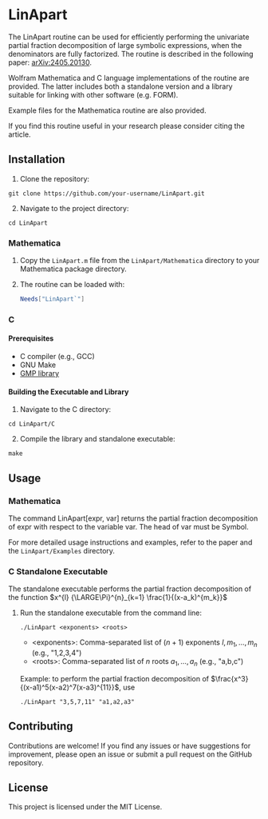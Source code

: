 # LinApart

The LinApart routine can be used for efficiently performing the univariate partial fraction decomposition of large symbolic expressions, when the denominators are fully factorized. The routine is described in the following paper: [arXiv:2405.20130](https://arxiv.org).

Wolfram Mathematica and C language implementations of the routine are provided. The latter includes both a standalone version and a library suitable for linking with other software (e.g. FORM).

Example files for the Mathematica routine are also provided.

If you find this routine useful in your research please consider citing the article.

## Installation

1. Clone the repository:
```
git clone https://github.com/your-username/LinApart.git
```
2. Navigate to the project directory:
```
cd LinApart
```

### Mathematica

1. Copy the `LinApart.m` file from the `LinApart/Mathematica` directory to your Mathematica package directory.

2. The routine can be loaded with:
    ~~~mathematica
    Needs["LinApart`"]
    ~~~
    
### C

#### Prerequisites

- C compiler (e.g., GCC)
- GNU Make
- [GMP library](https://gmplib.org/)

#### Building the Executable and Library

1. Navigate to the C directory:
```
cd LinApart/C
```
2. Compile the library and standalone executable:
```
make
```

## Usage

### Mathematica

The command LinApart[expr, var] returns the partial fraction decomposition of expr with respect to the variable var. The head of var must be Symbol. 

For more detailed usage instructions and examples, refer to the paper and the `LinApart/Examples` directory.

### C Standalone Executable
The standalone executable performs the partial fraction decomposition of the function
$x^{l} {\LARGE\Pi}^{n}_{k=1} \frac{1}{(x-a_k)^{m_k}}$

1. Run the standalone executable from the command line:
    ```
    ./LinApart <exponents> <roots>
    ```
    * &lt;exponents&gt;: Comma-separated list of $(n+1)$ exponents $l,m_1,\ldots, m_n$ (e.g., "1,2,3,4")
    * &lt;roots&gt;: Comma-separated list of $n$ roots $a_1,\ldots,a_n$ (e.g., "a,b,c")

    Example: to perform the partial fraction decomposition of $\frac{x^3}{(x-a1)^5(x-a2)^7(x-a3)^{11}}$, use
    ```
    ./LinApart "3,5,7,11" "a1,a2,a3"
    ```

## Contributing
Contributions are welcome! If you find any issues or have suggestions for
improvement, please open an issue or submit a pull request on the GitHub
repository.

## License
This project is licensed under the MIT License.
